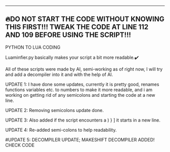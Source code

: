  ------------------------------------------------------------
🔥DO NOT START THE CODE WITHOUT KNOWING THIS FIRST!!!
 TWEAK THE CODE AT LINE 112 AND 109 BEFORE USING THE SCRIPT!!!
 ------------------------------------------------------------

PYTHON TO LUA CODING

Luaminfier.py basically makes your script a bit more readable.✔️

All of these scripts were made by AI, semi-working as of right now,
I will try and add a decompiler into it and with the help of AI.


UPDATE 1: I have done some updates, currently it is pretty good, renames functions variables etc. to numbers to make it more readable, and i am working on getting rid of any semicolons and starting the code at a new line.

UPDATE 2: Removing semicolons update done.

UPDATE 3: Also added if the script encounters a ) } ] it starts in a new line.

UPDATE 4: Re-added semi-colons to help readability.

#UPDATE 5: DECOMPILER UPDATE; MAKESHIFT DECOMPILER ADDED! CHECK CODE
